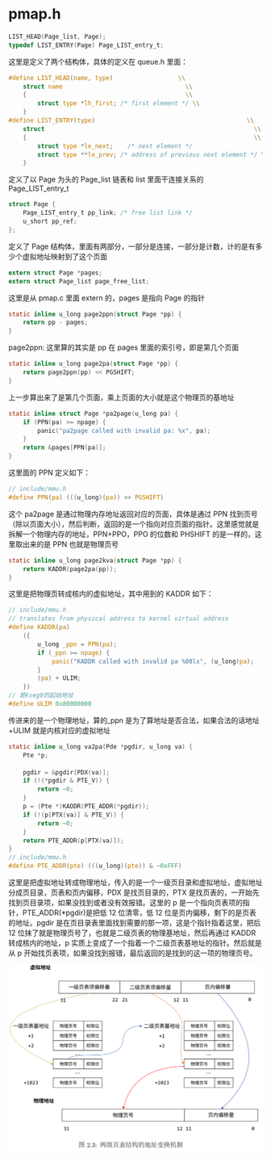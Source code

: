 # pmap.h

```c
LIST_HEAD(Page_list, Page);
typedef LIST_ENTRY(Page) Page_LIST_entry_t;
```

这里是定义了两个结构体，具体的定义在 queue.h 里面：

```c
#define LIST_HEAD(name, type)                  \\
	struct name                                  \\
	{                                            \\
		struct type *lh_first; /* first element */ \\
	}
#define LIST_ENTRY(type)                                          \\
	struct                                                          \\
	{                                                               \\
		struct type *le_next;	 /* next element */                     \\
		struct type **le_prev; /* address of previous next element */ \\
	}
```

定义了以 Page 为头的 Page_list 链表和 list 里面干连接关系的 Page_LIST_entry_t

```c
struct Page {
	Page_LIST_entry_t pp_link; /* free list link */
	u_short pp_ref;
};
```

定义了 Page 结构体，里面有两部分，一部分是连接，一部分是计数，计的是有多少个虚拟地址映射到了这个页面

```c
extern struct Page *pages;
extern struct Page_list page_free_list;
```

这里是从 pmap.c 里面 extern 的，pages 是指向 Page 的指针

```c
static inline u_long page2ppn(struct Page *pp) {
	return pp - pages;
}
```

page2ppn: 这里算的其实是 pp 在 pages 里面的索引号，即是第几个页面

```c
static inline u_long page2pa(struct Page *pp) {
	return page2ppn(pp) << PGSHIFT;
}
```

上一步算出来了是第几个页面，乘上页面的大小就是这个物理页的基地址

```c
static inline struct Page *pa2page(u_long pa) {
	if (PPN(pa) >= npage) {
		panic("pa2page called with invalid pa: %x", pa);
	}
	return &pages[PPN(pa)];
}
```

这里面的 PPN 定义如下：

```c
// include/mmu.h
#define PPN(pa) (((u_long)(pa)) >> PGSHIFT)
```

这个 pa2page 是通过物理内存地址返回对应的页面，具体是通过 PPN 找到页号（除以页面大小），然后判断，返回的是一个指向对应页面的指针。这里感觉就是拆解一个物理内存的地址，PPN+PPO，PPO 的位数和 PHSHIFT 的是一样的，这里取出来的是 PPN 也就是物理页号

```c
static inline u_long page2kva(struct Page *pp) {
	return KADDR(page2pa(pp));
}
```

这里是把物理页转成核内的虚拟地址，其中用到的 KADDR 如下：

```c
// include/mmu.h
// translates from physical address to kernel virtual address
#define KADDR(pa)                                                                                  \\
	({                                                                                         \\
		u_long _ppn = PPN(pa);                                                             \\
		if (_ppn >= npage) {                                                               \\
			panic("KADDR called with invalid pa %08lx", (u_long)pa);                   \\
		}                                                                                  \\
		(pa) + ULIM;                                                                       \\
	})
// 是kseg0的起始地址
#define ULIM 0x80000000
```

传进来的是一个物理地址，算的\_ppn 是为了算地址是否合法，如果合法的话地址+ULIM 就是内核对应的虚拟地址

```c
static inline u_long va2pa(Pde *pgdir, u_long va) {
	Pte *p;

	pgdir = &pgdir[PDX(va)];
	if (!(*pgdir & PTE_V)) {
		return ~0;
	}
	p = (Pte *)KADDR(PTE_ADDR(*pgdir));
	if (!(p[PTX(va)] & PTE_V)) {
		return ~0;
	}
	return PTE_ADDR(p[PTX(va)]);
}
// include/mmu.h
#define PTE_ADDR(pte) (((u_long)(pte)) & ~0xFFF)
```

这里是把虚拟地址转成物理地址，传入的是一个一级页目录和虚拟地址，虚拟地址分成页目录，页表和页内偏移，PDX 是找页目录的，PTX 是找页表的，一开始先找到页目录项，如果没找到或者没有效报错。这里的 p 是一个指向页表项的指针，PTE_ADDR(\*pgdir)是把低 12 位清零，低 12 位是页内偏移，剩下的是页表的地址。pgdir 是在页目录表里面找到需要的那一项，这是个指针指着这里，把后 12 位抹了就是物理页号了，也就是二级页表的物理基地址，然后再通过 KADDR 转成核内的地址，p 实质上变成了一个指着一个二级页表基地址的指针。然后就是从 p 开始找页表项，如果没找到报错，最后返回的是找到的这一项的物理页号。

![屏幕截图 2024-03-25 003849](./img_lab2//屏幕截图%202024-03-25%20003849.png)
